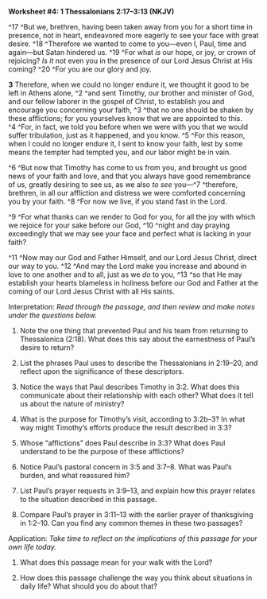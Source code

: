 **Worksheet \#4: 1 Thessalonians 2:17–3:13 <span style="font-variant:small-caps;">(NKJV)</span>**

^17 ^But we, brethren, having been taken away from you for a short time in presence, not in heart, endeavored more eagerly to see your face with great desire. ^18 ^Therefore we wanted to come to you—even I, Paul, time and again—but Satan hindered us. ^19 ^For what *is* our hope, or joy, or crown of rejoicing? *Is it* not even you in the presence of our Lord Jesus Christ at His coming? ^20 ^For you are our glory and joy.

**3** Therefore, when we could no longer endure it, we thought it good to be left in Athens alone, ^2 ^and sent Timothy, our brother and minister of God, and our fellow laborer in the gospel of Christ, to establish you and encourage you concerning your faith, ^3 ^that no one should be shaken by these afflictions; for you yourselves know that we are appointed to this. ^4 ^For, in fact, we told you before when we were with you that we would suffer tribulation, just as it happened, and you know. ^5 ^For this reason, when I could no longer endure it, I sent to know your faith, lest by some means the tempter had tempted you, and our labor might be in vain.

^6 ^But now that Timothy has come to us from you, and brought us good news of your faith and love, and that you always have good remembrance of us, greatly desiring to see us, as we also *to see* you—^7 ^therefore, brethren, in all our affliction and distress we were comforted concerning you by your faith. ^8 ^For now we live, if you stand fast in the Lord.

^9 ^For what thanks can we render to God for you, for all the joy with which we rejoice for your sake before our God, ^10 ^night and day praying exceedingly that we may see your face and perfect what is lacking in your faith?

^11 ^Now may our God and Father Himself, and our Lord Jesus Christ, direct our way to you. ^12 ^And may the Lord make you increase and abound in love to one another and to all, just as we *do* to you, ^13 ^so that He may establish your hearts blameless in holiness before our God and Father at the coming of our Lord Jesus Christ with all His saints.

Interpretation: *Read through the passage, and then review and make notes under the questions below.*

1.  Note the one thing that prevented Paul and his team from returning to Thessalonica (2:18). What does this say about the earnestness of Paul’s desire to return?

2.  List the phrases Paul uses to describe the Thessalonians in 2:19–20, and reflect upon the significance of these descriptors.

3.  Notice the ways that Paul describes Timothy in 3:2. What does this communicate about their relationship with each other? What does it tell us about the nature of ministry?

4.  What is the purpose for Timothy’s visit, according to 3:2b–3? In what way might Timothy’s efforts produce the result described in 3:3?

5.  Whose “afflictions” does Paul describe in 3:3? What does Paul understand to be the purpose of these afflictions?

6.  Notice Paul’s pastoral concern in 3:5 and 3:7–8. What was Paul’s burden, and what reassured him?

7.  List Paul’s prayer requests in 3:9–13, and explain how this prayer relates to the situation described in this passage.

8.  Compare Paul’s prayer in 3:11–13 with the earlier prayer of thanksgiving in 1:2–10. Can you find any common themes in these two passages?

Application: *Take time to reflect on the implications of this passage for your own life today.*

1.  What does this passage mean for your walk with the Lord?

2.  How does this passage challenge the way you think about situations in daily life? What should you do about that?


